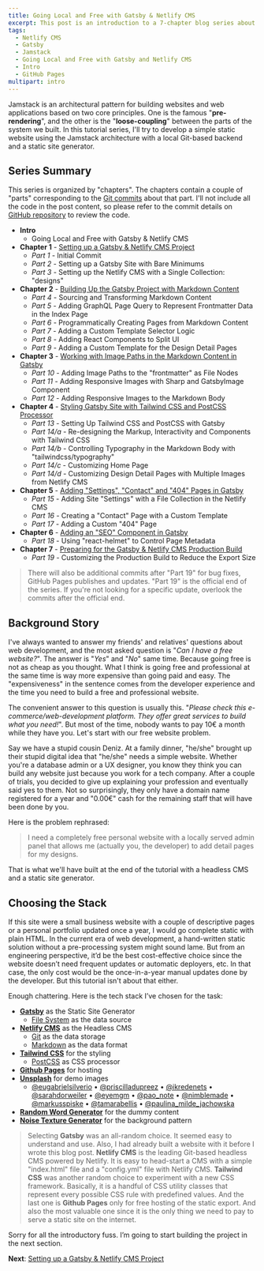 ```yaml
---
title: Going Local and Free with Gatsby & Netlify CMS
excerpt: This post is an introduction to a 7-chapter blog series about building a statically-served website with an all-local admin panel with Netlify CMS and Gatsby.
tags:
  - Netlify CMS
  - Gatsby
  - Jamstack
  - Going Local and Free with Gatsby and Netlify CMS
  - Intro
  - GitHub Pages
multipart: intro
---
```


Jamstack is an architectural pattern for building websites and web applications based on two core principles. One is the famous "**pre-rendering**", and the other is the "**loose-coupling**" between the parts of the system we built. In this tutorial series, I'll try to develop a simple static website using the Jamstack architecture with a local Git-based backend and a static site generator.

## Series Summary

This series is organized by "chapters". The chapters contain a couple of "parts" corresponding to the [Git commits](https://github.com/xkema/blog-demo-going-local-and-free-with-gatsby-and-netlify-cms/commits/) about that part. I'll not include all the code in the post content, so please refer to the commit details on [GitHub repository](https://github.com/xkema/blog-demo-going-local-and-free-with-gatsby-and-netlify-cms/) to review the code.

- **Intro**
  - Going Local and Free with Gatsby & Netlify CMS
- **Chapter 1** - [Setting up a Gatsby & Netlify CMS Project](/2022/setting-up-a-gatsby-and-netlify-cms-project)
  - *Part 1* - Initial Commit
  - *Part 2* - Setting up a Gatsby Site with Bare Minimums
  - *Part 3* - Setting up the Netlify CMS with a Single Collection: "designs"
- **Chapter 2** - [Building Up the Gatsby Project with Markdown Content](/2022/building-up-the-gatsby-project-with-markdown-content)
  - *Part 4* - Sourcing and Transforming Markdown Content
  - *Part 5* - Adding GraphQL Page Query to Represent Frontmatter Data in the Index Page
  - *Part 6* - Programmatically Creating Pages from Markdown Content
  - *Part 7* - Adding a Custom Template Selector Logic
  - *Part 8* - Adding React Components to Split UI
  - *Part 9* - Adding a Custom Template for the Design Detail Pages
- **Chapter 3** - [Working with Image Paths in the Markdown Content in Gatsby](/2022/working-with-image-paths-in-the-markdown-content-in-gatsby)
  - *Part 10* - Adding Image Paths to the "frontmatter" as File Nodes
  - *Part 11* - Adding Responsive Images with Sharp and GatsbyImage Component
  - *Part 12* - Adding Responsive Images to the Markdown Body
- **Chapter 4** - [Styling Gatsby Site with Tailwind CSS and PostCSS Processor](/2022/styling-gatsby-site-with-tailwind-css-and-postcss-processor)
  - *Part 13* - Setting Up Tailwind CSS and PostCSS with Gatsby
  - *Part 14/a* - Re-designing the Markup, Interactivity and Components with Tailwind CSS
  - *Part 14/b* - Controlling Typography in the Markdown Body with "tailwindcss/typography"
  - *Part 14/c* - Customizing Home Page
  - *Part 14/d* - Customizing Design Detail Pages with Multiple Images from Netlify CMS
- **Chapter 5** - [Adding "Settings", "Contact" and "404" Pages in Gatsby](/2022/adding-settings-contact-and-404-pages-in-gatsby)
  - *Part 15* - Adding Site "Settings" with a File Collection in the Netlify CMS
  - *Part 16* - Creating a "Contact" Page with a Custom Template
  - *Part 17* - Adding a Custom "404" Page
- **Chapter 6** - [Adding an "SEO" Component in Gatsby](/2022/adding-an-seo-component-in-gatsby)
  - *Part 18* - Using "react-helmet" to Control Page Metadata
- **Chapter 7** - [Preparing for the Gatsby & Netlify CMS Production Build](/2022/preparing-for-the-gatsby-and-netlify-cms-production-build)
  - *Part 19* - Customizing the Production Build to Reduce the Export Size

> There will also be additional commits after "Part 19" for bug fixes, GitHub Pages publishes and updates. "Part 19" is the official end of the series. If you're not looking for a specific update, overlook the commits after the official end.

## Background Story

I've always wanted to answer my friends' and relatives' questions about web development, and the most asked question is "*Can I have a free website?*". The answer is "*Yes*" and "*No*" same time. Because going free is not as cheap as you thought. What I think is going free and professional at the same time is way more expensive than going paid and easy. The "expensiveness" in the sentence comes from the developer experience and the time you need to build a free and professional website.

The convenient answer to this question is usually this. "*Please check this e-commerce/web-development platform. They offer great services to build what you need!*". But most of the time, nobody wants to pay 10€ a month while they have you. Let's start with our free website problem.

Say we have a stupid cousin Deniz. At a family dinner, "he/she" brought up their stupid digital idea that "he/she" needs a simple website. Whether you're a database admin or a UX designer, you know they think you can build any website just because you work for a tech company. After a couple of trials, you decided to give up explaining your profession and eventually said yes to them. Not so surprisingly, they only have a domain name registered for a year and "0.00€" cash for the remaining staff that will have been done by you.

Here is the problem rephrased:

> I need a completely free personal website with a locally served admin panel that allows me (actually you, the developer) to add detail pages for my designs.

That is what we'll have built at the end of the tutorial with a headless CMS and a static site generator.

## Choosing the Stack

If this site were a small business website with a couple of descriptive pages or a personal portfolio updated once a year, I would go complete static with plain HTML. In the current era of web development, a hand-written static solution without a pre-processing system might sound lame. But from an engineering perspective, it’d be the best cost-effective choice since the website doesn’t need frequent updates or automatic deployers, etc. In that case, the only cost would be the once-in-a-year manual updates done by the developer. But this tutorial isn't about that either. 

Enough chattering. Here is the tech stack I’ve chosen for the task:

- [**Gatsby**](https://www.gatsbyjs.com/) as the Static Site Generator
  - [File System](https://en.wikipedia.org/wiki/File_system) as the data source
- [**Netlify CMS**](https://www.netlifycms.org/) as the Headless CMS
  - [Git](https://git-scm.com/) as the data storage
  - [Markdown](https://daringfireball.net/projects/markdown/) as the data format
- [**Tailwind CSS**](https://tailwindcss.com/) for the styling
  - [PostCSS](https://postcss.org/) as CSS processor
- [**Github Pages**](https://pages.github.com/) for hosting
- [**Unsplash**](https://unsplash.com/) for demo images
  - [@eugabrielsilverio](https://unsplash.com/@eugabrielsilverio) &bull; [@priscilladupreez](https://unsplash.com/@priscilladupreez) &bull; [@ikredenets](https://unsplash.com/@ikredenets) &bull; [@sarahdorweiler](https://unsplash.com/@sarahdorweiler) &bull; [@eyemgm](https://unsplash.com/@eyemgm) &bull; [@pao_note](https://unsplash.com/@pao_note) &bull; [@nimblemade](https://unsplash.com/@nimblemade) &bull; [@markusspiske](https://unsplash.com/@markusspiske) &bull; [@tamarabellis](https://unsplash.com/@tamarabellis) &bull; [@paulina_milde_jachowska](https://unsplash.com/@paulina_milde_jachowska)
- [**Random Word Generator**](https://randomwordgenerator.com/) for the dummy content
- [**Noise Texture Generator**](https://www.noisetexturegenerator.com/) for the background pattern

> Selecting **Gatsby** was an all-random choice. It seemed easy to understand and use. Also, I had already built a website with it before I wrote this blog post. **Netlify CMS** is the leading Git-based headless CMS powered by Netlify. It is easy to head-start a CMS with a simple "index.html" file and a "config.yml" file with Netlify CMS. **Tailwind CSS** was another random choice to experiment with a new CSS framework. Basically, it is a handful of CSS utility classes that represent every possible CSS rule with predefined values. And the last one is **Github Pages** only for free hosting of the static export. And also the most valuable one since it is the only thing we need to pay to serve a static site on the internet.

Sorry for all the introductory fuss. I’m going to start building the project in the next section.

**Next**: [Setting up a Gatsby & Netlify CMS Project](/2022/setting-up-a-gatsby-and-netlify-cms-project)

